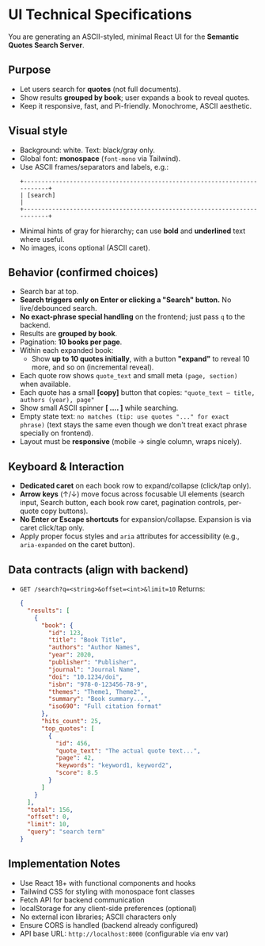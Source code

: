 # UI Technical Specifications

You are generating an ASCII-styled, minimal React UI for the **Semantic Quotes Search Server**.

## Purpose
- Let users search for **quotes** (not full documents).
- Show results **grouped by book**; user expands a book to reveal quotes.
- Keep it responsive, fast, and Pi-friendly. Monochrome, ASCII aesthetic.

## Visual style
- Background: white. Text: black/gray only.
- Global font: **monospace** (`font-mono` via Tailwind).
- Use ASCII frames/separators and labels, e.g.:
  ```
  +--------------------------------------------------------------------------+
  | [search]                                                                 |
  +--------------------------------------------------------------------------+
  ```
- Minimal hints of gray for hierarchy; can use **bold** and **underlined** text where useful.
- No images, icons optional (ASCII caret).

## Behavior (confirmed choices)
- Search bar at top.
- **Search triggers only on Enter or clicking a "Search" button.** No live/debounced search.
- **No exact-phrase special handling** on the frontend; just pass `q` to the backend.
- Results are **grouped by book**.
- Pagination: **10 books per page**.
- Within each expanded book:
  - Show **up to 10 quotes initially**, with a button **"expand"** to reveal 10 more, and so on (incremental reveal).
- Each quote row shows `quote_text` and small meta `(page, section)` when available.
- Each quote has a small **[copy]** button that copies:
  `"quote_text — title, authors (year), page"`
- Show small ASCII spinner **[ .... ]** while searching.
- Empty state text: `no matches (tip: use quotes "..." for exact phrase)` (text stays the same even though we don't treat exact phrase specially on frontend).
- Layout must be **responsive** (mobile → single column, wraps nicely).

## Keyboard & Interaction
- **Dedicated caret** on each book row to expand/collapse (click/tap only).
- **Arrow keys** (↑/↓) move focus across focusable UI elements (search input, Search button, each book row caret, pagination controls, per-quote copy buttons).
- **No Enter or Escape shortcuts** for expansion/collapse. Expansion is via caret click/tap only.
- Apply proper focus styles and `aria` attributes for accessibility (e.g., `aria-expanded` on the caret button).

## Data contracts (align with backend)
- `GET /search?q=<string>&offset=<int>&limit=10`
  Returns:
  ```json
  {
    "results": [
      {
        "book": {
          "id": 123,
          "title": "Book Title",
          "authors": "Author Names",
          "year": 2020,
          "publisher": "Publisher",
          "journal": "Journal Name",
          "doi": "10.1234/doi",
          "isbn": "978-0-123456-78-9",
          "themes": "Theme1, Theme2",
          "summary": "Book summary...",
          "iso690": "Full citation format"
        },
        "hits_count": 25,
        "top_quotes": [
          {
            "id": 456,
            "quote_text": "The actual quote text...",
            "page": 42,
            "keywords": "keyword1, keyword2",
            "score": 8.5
          }
        ]
      }
    ],
    "total": 156,
    "offset": 0,
    "limit": 10,
    "query": "search term"
  }
  ```

## Implementation Notes
- Use React 18+ with functional components and hooks
- Tailwind CSS for styling with monospace font classes
- Fetch API for backend communication
- localStorage for any client-side preferences (optional)
- No external icon libraries; ASCII characters only
- Ensure CORS is handled (backend already configured)
- API base URL: `http://localhost:8000` (configurable via env var)